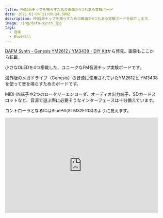 ```yaml
---
title: FM音源チップを鳴らすための画面が4つもある実験ボード
date: 2021-01-04T11:00:24.580Z
description: FM音源チップを鳴らすための画面が4つもある実験ボードを紹介します。
image: /img/dafm-synth.jpg
tags:
  - 音楽
  - BluePill
---
```

[DAFM Synth - Genesis YM2612 / YM3438 - DIY Kit](https://www.tindie.com/products/kasser/dafm-synth-genesis-ym2612-ym3438-diy-kit/)から発見。画像もここから転載。

小さなOLEDを4つ搭載した、ユニークなFM音源チップ実験ボードです。

海外版のメガドライブ（Genesis）の音源に使用されていたYM2612と YM3438を使って音を鳴らすためのボードです。

MIDI-IN端子や2つのロータリーエンコーダ、オーディオ出力端子、SDカードスロットなど、音源で遊ぶ際に必要そうなインターフェースは十分備えています。

コントローラとなるICはBluePill(STM32F103)のように見えます。

<iframe width="100%" height="315" src="https://www.youtube.com/embed/FmDePNZ2atE" frameborder="0" allow="accelerometer; autoplay; clipboard-write; encrypted-media; gyroscope; picture-in-picture" allowfullscreen></iframe>
